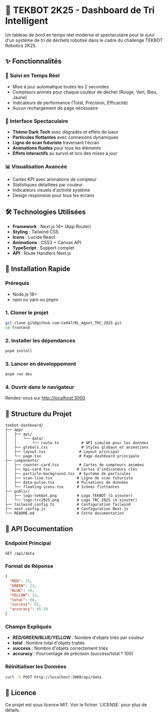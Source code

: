 # 🤖 TEKBOT 2K25 - Dashboard de Tri Intelligent

Un tableau de bord en temps réel moderne et spectaculaire pour le suivi d'un système de tri de déchets robotisé dans le cadre du challenge TEKBOT Robotics 2K25.

## ✨ Fonctionnalités

### 🎯 **Suivi en Temps Réel**
- Mise à jour automatique toutes les 2 secondes
- Compteurs animés pour chaque couleur de déchet (Rouge, Vert, Bleu, Jaune)
- Indicateurs de performance (Total, Précision, Efficacité)
- Aucun rechargement de page nécessaire

### 🎨 **Interface Spectaculaire**
- **Thème Dark Tech** avec dégradés et effets de lueur
- **Particules flottantes** avec connexions dynamiques
- **Ligne de scan futuriste** traversant l'écran
- **Animations fluides** pour tous les éléments
- **Effets interactifs** au survol et lors des mises à jour

### 📊 **Visualisation Avancée**
- Cartes KPI avec animations de compteur
- Statistiques détaillées par couleur
- Indicateurs visuels d'activité système
- Design responsive pour tous les écrans

## 🛠️ Technologies Utilisées

- **Framework** : Next.js 14+ (App Router)
- **Styling** : Tailwind CSS
- **Icons** : Lucide React
- **Animations** : CSS3 + Canvas API
- **TypeScript** : Support complet
- **API** : Route Handlers Next.js

## 🚀 Installation Rapide

### Prérequis
- Node.js 18+ 
- npm ou yarn ou pnpm

### 1. Cloner le projet
```bash
git clone git@github.com:Ced47/RL_Agent_TRC_2025.git
cd frontend
```

### 2. Installer les dépendances
```bash
pnpm install
```

### 3. Lancer en développement
```bash
pnpm run dev
```

### 4. Ouvrir dans le navigateur
Rendez-vous sur [http://localhost:3000](http://localhost:3000)

## 📁 Structure du Projet

```
tekbot-dashboard/
├── app/
│   ├── api/
│   │   └── data/
│   │       └── route.ts          # API simulée pour les données
│   ├── globals.css               # Styles globaux et animations
│   ├── layout.tsx               # Layout principal
│   └── page.tsx                 # Page dashboard principale
├── components/
│   ├── counter-card.tsx         # Cartes de compteurs animées
│   ├── kpi-card.tsx            # Cartes d'indicateurs clés
│   ├── particle-background.tsx  # Système de particules
│   ├── scan-line.tsx           # Ligne de scan futuriste
│   ├── data-pulse.tsx          # Pulsations de données
│   └── floating-icons.tsx      # Icônes flottantes
├── public/
│   ├── logo-tekbot.png         # Logo TEKBOT (à ajouter)
│   └── logo-trc2025.png        # Logo TRC 2025 (à ajouter)
├── tailwind.config.ts          # Configuration Tailwind
├── next.config.js              # Configuration Next.js
└── README.md                   # Cette documentation
```

## 🔌 API Documentation

### Endpoint Principal
```
GET /api/data
```

### Format de Réponse
```json
{
  "RED": 15,
  "GREEN": 23,
  "BLUE": 18,
  "YELLOW": 12,
  "total": 68,
  "success": 65,
  "accuracy": 95.59
}
```

### Champs Expliqués
- **RED/GREEN/BLUE/YELLOW** : Nombre d'objets triés par couleur
- **total** : Nombre total d'objets traités
- **success** : Nombre d'objets correctement triés
- **accuracy** : Pourcentage de précision (success/total * 100)

### Réinitialiser les Données
```bash
curl -X POST http://localhost:3000/api/data
```


## 📄 Licence

Ce projet est sous licence MIT. Voir le fichier \`LICENSE\` pour plus de détails.